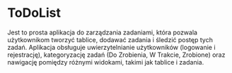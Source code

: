 # ToDoList
Jest to prosta aplikacja do zarządzania zadaniami, która pozwala użytkownikom tworzyć tablice, dodawać zadania i śledzić postęp tych zadań. Aplikacja obsługuje uwierzytelnianie użytkowników (logowanie i rejestrację), kategoryzację zadań (Do Zrobienia, W Trakcie, Zrobione) oraz nawigację pomiędzy różnymi widokami, takimi jak tablice i zadania.
